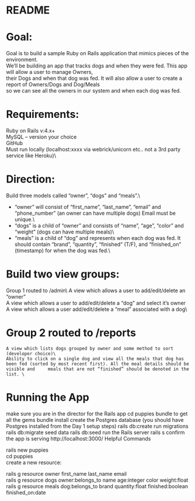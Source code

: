 # README

# Goal: 
Goal is to build a sample Ruby on Rails application that mimics pieces of the environment.\
We’ll be building an app that tracks dogs and when they were fed. This app will allow a user to manage Owners,\
their Dogs and when that dog was fed.  It will also allow a user to create a report of Owners/Dogs and Dog/Meals\
so we can see all the owners in our system and when each dog was fed.


# Requirements:
Ruby on Rails v:4.x+\
MySQL – version your choice\
GitHub\
Must run locally (localhost:xxxx via webrick/unicorn etc..  not a 3rd party service like Heroku)\


# Direction:
Build three models called “owner”, “dogs” and “meals”.\
-	“owner” will consist of “first_name”, “last_name”, “email” and “phone_number” (an owner can have multiple dogs) Email must be unique.\
-	“dogs” is a child of “owner” and consists of “name”, “age”, “color” and “weight” (dogs can have multiple meals)\
-	“meals” is a child of “dog” and represents when each dog was fed. It should contain “brand”, “quantity”, “finished” (T/F), and “finished_on” (timestamp) for when the dog was fed.\

# Build two view groups:
Group 1 routed to /admin\ 
A view which allows a user to add/edit/delete an “owner”\
A view which allows a user to add/edit/delete a “dog” and select it’s owner\
A view which allows a user add/edit/delete a “meal” associated with a dog\

# Group 2 routed to /reports
	A view which lists dogs grouped by owner and some method to sort (developer choice)\
	Ability to click on a single dog and view all the meals that dog has been fed (sorted by most recent first). All the meal details should be visible and     meals that are not “finished” should be denoted in the list. \

# Running the App
make sure you are in the director for the Rails app
cd puppies
bundle to get all the gems
bundle install
create the Postgres database (you should have Postgres installed from the Day 1 setup steps)
rails db:create
run migrations
rails db:migrate
seed data
rails db:seed
run the Rails server
rails s
confirm the app is serving
http://localhost:3000/
Helpful Commands

rails new puppies\
cd puppies\
create a new resource:

rails g resource owner first_name last_name email\
rails g resource dogs owner:belongs_to name age:integer color weight:float\
rails g resource meals dog:belongs_to brand quantity:float finished:boolean finished_on:date




